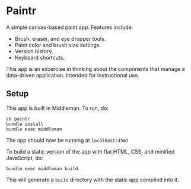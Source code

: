 # Paintr

A simple canvas-based paint app. Features include:

- Brush, eraser, and eye dropper tools.
- Paint color and brush size settings.
- Version history.
- Keyboard shortcuts.

This app is an excercise in thinking about the components that manage a data-driven application. Intended for instructional use.

## Setup

This app is built in Middleman. To run, do:

```
cd paintr
bundle install
bundle exec middleman
```

The app should now be running at `localhost:4567`

To build a static version of the app with flat HTML, CSS, and minified JavaScript, do:

```
bundle exec middleman build
```

This will generate a `build` directory with the static app compiled into it.